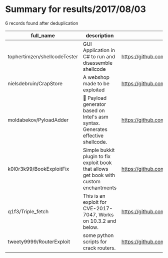 
# Summary for results/2017/08/03
    
6 records found after deduplication

| full_name | description | html_url | matched_list | matched_count | pushed_at | size | stargazers_count | language | forks_count |
|------------------------------|----------------------------------------------------------------------------------------|-------------------------------------------------|----------------------|-----------------|---------------------------|--------|--------------------|------------|---------------|
| tophertimzen/shellcodeTester | GUI Application in C# to run and disassemble shellcode | https://github.com/tophertimzen/shellcodeTester | ['shellcode'] | 1 | 2017-08-03 04:52:15+00:00 | 194 | 29 | C# | 16 |
| nielsdebruin/CrapStore | A webshop made to be exploited | https://github.com/nielsdebruin/CrapStore | ['exploit'] | 1 | 2017-08-03 15:07:35+00:00 | 2284 | 2 | JavaScript | 0 |
| moldabekov/PyloadAdder | 🔧 Payload generator based on Intel's asm syntax. Generates effective shellcode. | https://github.com/moldabekov/PyloadAdder | ['shellcode'] | 1 | 2017-08-03 12:17:05+00:00 | 599 | 1 | Assembly | 0 |
| k0l0r3k99/BookExploitFix | Simple bukkit plugin to fix exploit book that allows get book with custom enchantments | https://github.com/k0l0r3k99/BookExploitFix | ['exploit'] | 1 | 2017-08-03 21:49:46+00:00 | 16 | 1 | Java | 0 |
| q1f3/Triple_fetch | This is an exploit for CVE-2017-7047, Works on 10.3.2 and below. | https://github.com/q1f3/Triple_fetch | ['cve-2', 'exploit'] | 2 | 2017-08-03 23:47:30+00:00 | 2114 | 1 | | 2 |
| tweety9999/RouterExploit | some python scripts for crack routers. | https://github.com/tweety9999/RouterExploit | ['exploit'] | 1 | 2017-08-03 07:28:27+00:00 | 76960 | 0 | Python | 0 |
